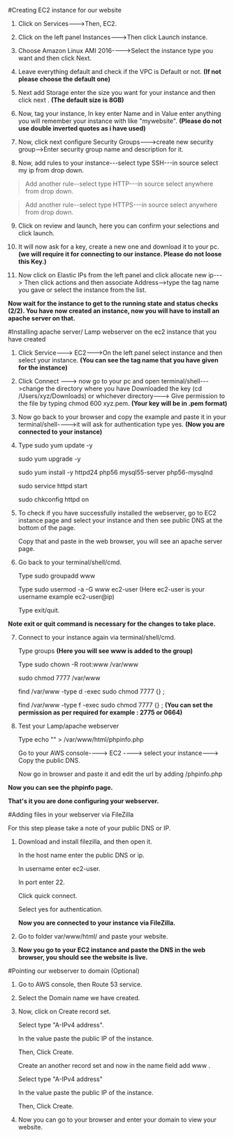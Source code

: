 #Creating EC2 instance for our website


1. Click on Services--->Then, EC2.

2. Click on the left panel Instances--->Then click Launch instance.

3. Choose Amazon Linux AMI 2016---->Select the instance type you want and then click Next.

4. Leave everything default and check if the VPC is Default or not.
<b>(If not please choose the default one)</b>

5. Next add Storage enter the size you want for your instance and then click next .
<b>(The default size is 8GB)</b>

6. Now, tag your instance, In key enter Name and in Value enter anything you will remember your instance with like "mywebsite".
<b>(Please do not use double inverted quotes as i have used)</b>

7. Now, click next configure Security Groups--->create new security group-->Enter security group name and description for it.

8. Now, add rules to your instance---select type SSH---in source select my ip from drop down.
   
 >   Add another rule--select type HTTP---in source select anywhere from drop down.
   
 >   Add another rule--select type HTTPS---in source select anywhere from drop down.

9. Click on review and launch, here you can confirm your selections and click launch.

10. It will now ask for a key, create a new one and download it to your pc.
<b>(we will require it for connecting to our instance. Please do not loose this Key.)</b>

11. Now click on Elastic IPs from the left panel and click allocate new ip---> Then click actions and then associate Address-->type the tag name you gave or select the instance from the list.


<b>Now wait for the instance to get to the running state and status checks (2/2).
You have now created an instance, now you will have to install an apache server on that.</b>


#Installing apache server/ Lamp webserver on the ec2 instance that you have created


1. Click Service---> EC2--->On the left panel select instance and then select your instance.
<b>(You can see the tag name that you have given for the instance)</b>

2. Click Connect ---> now go to your pc and open terminal/shell--->change the directory where you have Downloaded the key (cd /Users/xyz/Downloads) or whichever directory---> Give permission to the file by typing chmod 600 xyz.pem.
<b>(Your key will be in .pem format)</b>

3. Now go back to your browser and copy the example and paste it in your terminal/shell---->it will ask for authentication type yes.
<b>(Now you are connected to your instance)</b>

4. Type sudo yum update -y

    sudo yum upgrade -y
   
    sudo yum install -y httpd24 php56 mysql55-server php56-mysqlnd
   
    sudo service httpd start
   
    sudo chkconfig httpd on

5. To check if you have successfully installed the webserver, go to EC2 instance page and select your instance and then see public DNS at the bottom of the page.
   
    Copy that and paste in the web browser, you will see an apache server page.

6. Go back to your terminal/shell/cmd.
   
   Type sudo groupadd www
   
   Type sudo usermod -a -G www ec2-user
   (Here ec2-user is your username example ec2-user@ip)
   
   Type exit/quit.
   
  <b> Note exit or quit command is necessary for the changes to take place.</b>

7. Connect to your instance again via terminal/shell/cmd.
    
   Type groups
   <b>(Here you will see www is added to the group)</b>
    
   Type sudo chown -R root:www /var/www
    
   sudo chmod 7777 /var/www
    
   find /var/www -type d -exec sudo chmod 7777 {} \;
    
   find /var/www -type f -exec sudo chmod 7777 {} \;
   <b>(You can set the permission as per required for example : 2775 or 0664)</b>

8. Test your Lamp/apache webserver
    
   Type echo "<?php phpinfo(); ?>" > /var/www/html/phpinfo.php
   
   Go to your AWS console----> EC2 ----> select your instance---> Copy the public DNS.
   
   Now go in browser and paste it and edit the url by adding /phpinfo.php
   
  <b> Now you can see the phpinfo page.
   
   That's it you are done configuring your webserver.
</b>

#Adding files in your webserver via FileZilla


For this step please take a note of your public DNS or IP.

1. Download and install filezilla, and then open it.
      
   In the host name enter the public DNS or ip.
      
   In username enter ec2-user.
      
   In port enter 22.
      
   Click quick connect.
      
   Select yes for authentication.

   <b>Now you are connected to your instance via FileZilla.</b>

2. Go to folder var/www/html/ and paste your website.

3. <b>Now you go to your EC2 instance and paste the DNS in the web browser, you should see the website is live.</b>


#Pointing our webserver to domain (Optional)

1. Go to AWS console, then Route 53 service.

2. Select the Domain name we have created.

3. Now, click on Create record set.


      Select type "A-IPv4 address".
      
      In the value paste the public IP of the instance.
      
      Then, Click Create.
      
      Create an another record set and now in the name field add www .
      
      Select type "A-IPv4 address"
      
      In the value paste the public IP of the instance.
      
      Then, Click Create.
   
4. Now you can go to your browser and enter your domain to view your website.
